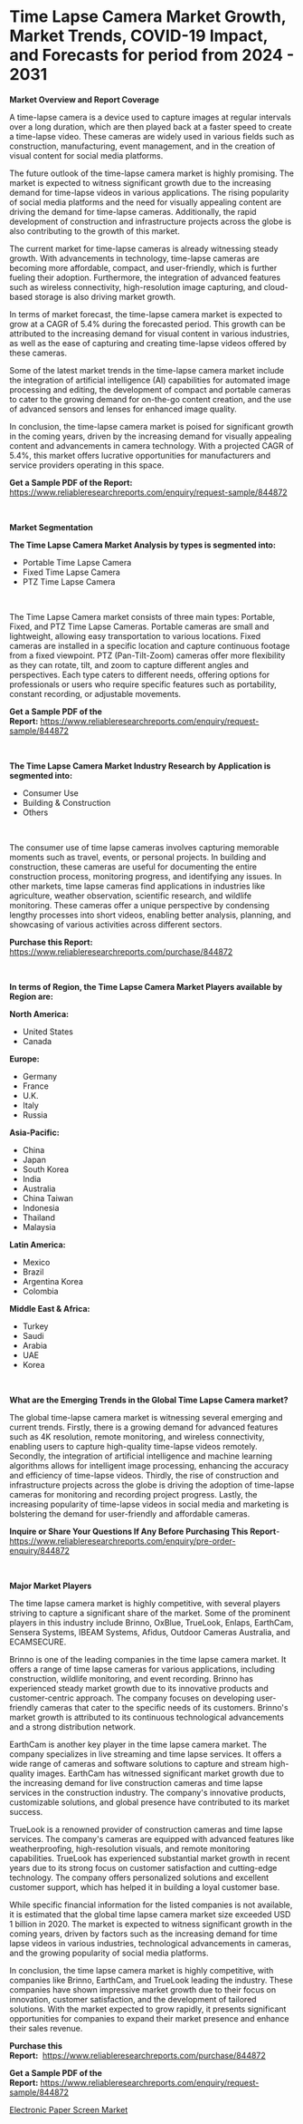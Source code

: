 <p><h1>Time Lapse Camera Market Growth, Market Trends, COVID-19 Impact, and Forecasts for period from 2024 - 2031</h1></p><p><strong>Market Overview and Report Coverage</strong></p>
<p><p>A time-lapse camera is a device used to capture images at regular intervals over a long duration, which are then played back at a faster speed to create a time-lapse video. These cameras are widely used in various fields such as construction, manufacturing, event management, and in the creation of visual content for social media platforms.</p><p>The future outlook of the time-lapse camera market is highly promising. The market is expected to witness significant growth due to the increasing demand for time-lapse videos in various applications. The rising popularity of social media platforms and the need for visually appealing content are driving the demand for time-lapse cameras. Additionally, the rapid development of construction and infrastructure projects across the globe is also contributing to the growth of this market.</p><p>The current market for time-lapse cameras is already witnessing steady growth. With advancements in technology, time-lapse cameras are becoming more affordable, compact, and user-friendly, which is further fueling their adoption. Furthermore, the integration of advanced features such as wireless connectivity, high-resolution image capturing, and cloud-based storage is also driving market growth.</p><p>In terms of market forecast, the time-lapse camera market is expected to grow at a CAGR of 5.4% during the forecasted period. This growth can be attributed to the increasing demand for visual content in various industries, as well as the ease of capturing and creating time-lapse videos offered by these cameras.</p><p>Some of the latest market trends in the time-lapse camera market include the integration of artificial intelligence (AI) capabilities for automated image processing and editing, the development of compact and portable cameras to cater to the growing demand for on-the-go content creation, and the use of advanced sensors and lenses for enhanced image quality.</p><p>In conclusion, the time-lapse camera market is poised for significant growth in the coming years, driven by the increasing demand for visually appealing content and advancements in camera technology. With a projected CAGR of 5.4%, this market offers lucrative opportunities for manufacturers and service providers operating in this space.</p></p>
<p><strong>Get a Sample PDF of the Report:</strong> <a href="https://www.reliableresearchreports.com/enquiry/request-sample/844872">https://www.reliableresearchreports.com/enquiry/request-sample/844872</a></p>
<p>&nbsp;</p>
<p><strong>Market Segmentation</strong></p>
<p><strong>The Time Lapse Camera Market Analysis by types is segmented into:</strong></p>
<p><ul><li>Portable Time Lapse Camera</li><li>Fixed Time Lapse Camera</li><li>PTZ Time Lapse Camera</li></ul></p>
<p>&nbsp;</p>
<p><p>The Time Lapse Camera market consists of three main types: Portable, Fixed, and PTZ Time Lapse Cameras. Portable cameras are small and lightweight, allowing easy transportation to various locations. Fixed cameras are installed in a specific location and capture continuous footage from a fixed viewpoint. PTZ (Pan-Tilt-Zoom) cameras offer more flexibility as they can rotate, tilt, and zoom to capture different angles and perspectives. Each type caters to different needs, offering options for professionals or users who require specific features such as portability, constant recording, or adjustable movements.</p></p>
<p><strong>Get a Sample PDF of the Report:</strong>&nbsp;<a href="https://www.reliableresearchreports.com/enquiry/request-sample/844872">https://www.reliableresearchreports.com/enquiry/request-sample/844872</a></p>
<p>&nbsp;</p>
<p><strong>The Time Lapse Camera Market Industry Research by Application is segmented into:</strong></p>
<p><ul><li>Consumer Use</li><li>Building & Construction</li><li>Others</li></ul></p>
<p>&nbsp;</p>
<p><p>The consumer use of time lapse cameras involves capturing memorable moments such as travel, events, or personal projects. In building and construction, these cameras are useful for documenting the entire construction process, monitoring progress, and identifying any issues. In other markets, time lapse cameras find applications in industries like agriculture, weather observation, scientific research, and wildlife monitoring. These cameras offer a unique perspective by condensing lengthy processes into short videos, enabling better analysis, planning, and showcasing of various activities across different sectors.</p></p>
<p><strong>Purchase this Report:</strong>&nbsp; <a href="https://www.reliableresearchreports.com/purchase/844872">https://www.reliableresearchreports.com/purchase/844872</a></p>
<p>&nbsp;</p>
<p><strong>In terms of Region, the Time Lapse Camera Market Players available by Region are:</strong></p>
<p>
    <p> <strong> North America: </strong>
        <ul>
            <li>United States</li>
            <li>Canada</li>
        </ul>
        </p> 
    <p> <strong> Europe: </strong>
        <ul>
            <li>Germany</li>
            <li>France</li>
            <li>U.K.</li>
            <li>Italy</li>
            <li>Russia</li>
        </ul>
        </p> 
    <p> <strong> Asia-Pacific: </strong>
        <ul>
            <li>China</li>
            <li>Japan</li>
            <li>South Korea</li>
            <li>India</li>
            <li>Australia</li>
            <li>China Taiwan</li>
            <li>Indonesia</li>
            <li>Thailand</li>
            <li>Malaysia</li>
        </ul>
        </p> 
    <p> <strong> Latin America: </strong>
        <ul>
            <li>Mexico</li>
            <li>Brazil</li>
            <li>Argentina Korea</li>
            <li>Colombia</li>
        </ul>
        </p> 
    <p> <strong> Middle East & Africa: </strong>
        <ul>
            <li>Turkey</li>
            <li>Saudi</li>
            <li>Arabia</li>
            <li>UAE</li>
            <li>Korea</li>
        </ul>
    </p>
    </p>
<p>&nbsp;</p>
<p><strong>What are the Emerging Trends in the Global Time Lapse Camera market?</strong></p>
<p><p>The global time-lapse camera market is witnessing several emerging and current trends. Firstly, there is a growing demand for advanced features such as 4K resolution, remote monitoring, and wireless connectivity, enabling users to capture high-quality time-lapse videos remotely. Secondly, the integration of artificial intelligence and machine learning algorithms allows for intelligent image processing, enhancing the accuracy and efficiency of time-lapse videos. Thirdly, the rise of construction and infrastructure projects across the globe is driving the adoption of time-lapse cameras for monitoring and recording project progress. Lastly, the increasing popularity of time-lapse videos in social media and marketing is bolstering the demand for user-friendly and affordable cameras.</p></p>
<p><strong>Inquire or Share Your Questions If Any Before Purchasing This Report</strong>- <a href="https://www.reliableresearchreports.com/enquiry/pre-order-enquiry/844872">https://www.reliableresearchreports.com/enquiry/pre-order-enquiry/844872</a></p>
<p>&nbsp;</p>
<p><strong>Major Market Players</strong></p>
<p><p>The time lapse camera market is highly competitive, with several players striving to capture a significant share of the market. Some of the prominent players in this industry include Brinno, OxBlue, TrueLook, Enlaps, EarthCam, Sensera Systems, IBEAM Systems, Afidus, Outdoor Cameras Australia, and ECAMSECURE.</p><p>Brinno is one of the leading companies in the time lapse camera market. It offers a range of time lapse cameras for various applications, including construction, wildlife monitoring, and event recording. Brinno has experienced steady market growth due to its innovative products and customer-centric approach. The company focuses on developing user-friendly cameras that cater to the specific needs of its customers. Brinno's market growth is attributed to its continuous technological advancements and a strong distribution network.</p><p>EarthCam is another key player in the time lapse camera market. The company specializes in live streaming and time lapse services. It offers a wide range of cameras and software solutions to capture and stream high-quality images. EarthCam has witnessed significant market growth due to the increasing demand for live construction cameras and time lapse services in the construction industry. The company's innovative products, customizable solutions, and global presence have contributed to its market success.</p><p>TrueLook is a renowned provider of construction cameras and time lapse services. The company's cameras are equipped with advanced features like weatherproofing, high-resolution visuals, and remote monitoring capabilities. TrueLook has experienced substantial market growth in recent years due to its strong focus on customer satisfaction and cutting-edge technology. The company offers personalized solutions and excellent customer support, which has helped it in building a loyal customer base.</p><p>While specific financial information for the listed companies is not available, it is estimated that the global time lapse camera market size exceeded USD 1 billion in 2020. The market is expected to witness significant growth in the coming years, driven by factors such as the increasing demand for time lapse videos in various industries, technological advancements in cameras, and the growing popularity of social media platforms.</p><p>In conclusion, the time lapse camera market is highly competitive, with companies like Brinno, EarthCam, and TrueLook leading the industry. These companies have shown impressive market growth due to their focus on innovation, customer satisfaction, and the development of tailored solutions. With the market expected to grow rapidly, it presents significant opportunities for companies to expand their market presence and enhance their sales revenue.</p></p>
<p><strong>Purchase this Report:</strong>&nbsp;&nbsp;<a href="https://www.reliableresearchreports.com/purchase/844872">https://www.reliableresearchreports.com/purchase/844872</a></p>
<p></p>
<p><strong>Get a Sample PDF of the Report:</strong>&nbsp;<a href="https://www.reliableresearchreports.com/enquiry/request-sample/844872">https://www.reliableresearchreports.com/enquiry/request-sample/844872</a></p>
<p><p><a href="https://github.com/WillieWoodard/Market-Research-Report-List-2/blob/main/electronic-paper-screen-market.md">Electronic Paper Screen Market</a></p></p>